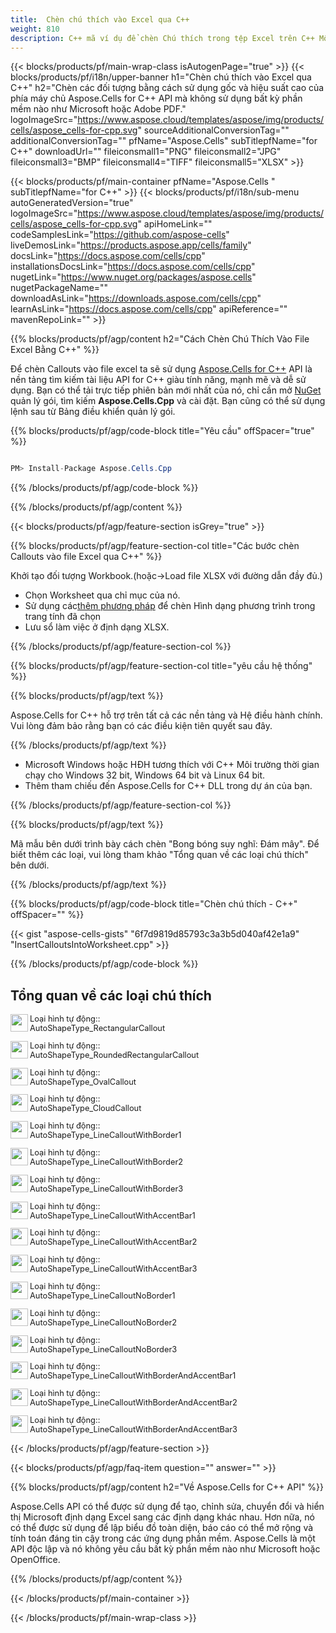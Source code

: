 ```yaml
---
title:  Chèn chú thích vào Excel qua C++
weight: 810
description: C++ mã ví dụ để chèn Chú thích trong tệp Excel trên C++ Môi trường thời gian chạy cho Windows 32 bit, Windows 64 bit và Linux 64 bit.
---
```

{{< blocks/products/pf/main-wrap-class isAutogenPage="true" >}}
{{< blocks/products/pf/i18n/upper-banner h1="Chèn chú thích vào Excel qua C++" h2="Chèn các đối tượng bằng cách sử dụng gốc và hiệu suất cao của phía máy chủ Aspose.Cells for C++ API mà không sử dụng bất kỳ phần mềm nào như Microsoft hoặc Adobe PDF." logoImageSrc="https://www.aspose.cloud/templates/aspose/img/products/cells/aspose_cells-for-cpp.svg" sourceAdditionalConversionTag="" additionalConversionTag="" pfName="Aspose.Cells" subTitlepfName="for C++" downloadUrl="" fileiconsmall1="PNG" fileiconsmall2="JPG" fileiconsmall3="BMP" fileiconsmall4="TIFF" fileiconsmall5="XLSX" >}}

{{< blocks/products/pf/main-container pfName="Aspose.Cells " subTitlepfName="for C++" >}}
{{< blocks/products/pf/i18n/sub-menu autoGeneratedVersion="true" logoImageSrc="https://www.aspose.cloud/templates/aspose/img/products/cells/aspose_cells-for-cpp.svg" apiHomeLink="" codeSamplesLink="https://github.com/aspose-cells" liveDemosLink="https://products.aspose.app/cells/family" docsLink="https://docs.aspose.com/cells/cpp" installationsDocsLink="https://docs.aspose.com/cells/cpp" nugetLink="https://www.nuget.org/packages/aspose.cells" nugetPackageName="" downloadAsLink="https://downloads.aspose.com/cells/cpp" learnAsLink="https://docs.aspose.com/cells/cpp" apiReference="" mavenRepoLink="" >}}

{{% blocks/products/pf/agp/content h2="Cách Chèn Chú Thích Vào File Excel Bằng C++" %}}

 Để chèn Callouts vào file excel ta sẽ sử dụng
 [Aspose.Cells for C++](https://products.aspose.com/cells/cpp) 
API là nền tảng tìm kiếm tài liệu API for C++ giàu tính năng, mạnh mẽ và dễ sử dụng. Bạn có thể tải trực tiếp phiên bản mới nhất của nó, chỉ cần mở
 [NuGet](https://www.nuget.org/packages/aspose.cells) 
 quản lý gói, tìm kiếm
 **Aspose.Cells.Cpp** 
 và cài đặt. Bạn cũng có thể sử dụng lệnh sau từ Bảng điều khiển quản lý gói.

{{% blocks/products/pf/agp/code-block title="Yêu cầu" offSpacer="true" %}}

```cs

PM> Install-Package Aspose.Cells.Cpp

```

{{% /blocks/products/pf/agp/code-block %}}

{{% /blocks/products/pf/agp/content %}}

{{< blocks/products/pf/agp/feature-section isGrey="true" >}}

{{% blocks/products/pf/agp/feature-section-col title="Các bước chèn Callouts vào file Excel qua C++" %}}

Khởi tạo đối tượng Workbook.(hoặc->Load file XLSX với đường dẫn đầy đủ.)
+ Chọn Worksheet qua chỉ mục của nó.
 + Sử dụng các[thêm phương pháp](https://reference.aspose.com/cells/cpp/class/aspose.cells.drawing.i_shape_collection#ab8156e8562724f9a597b7d2bc503cd4d) để chèn Hình dạng phương trình trong trang tính đã chọn
+ Lưu sổ làm việc ở định dạng XLSX.

{{% /blocks/products/pf/agp/feature-section-col %}}

{{% blocks/products/pf/agp/feature-section-col title="yêu cầu hệ thống" %}}

{{% blocks/products/pf/agp/text %}}

 Aspose.Cells for C++ hỗ trợ trên tất cả các nền tảng và Hệ điều hành chính. Vui lòng đảm bảo rằng bạn có các điều kiện tiên quyết sau đây.

{{% /blocks/products/pf/agp/text %}}

-  Microsoft Windows hoặc HĐH tương thích với C++ Môi trường thời gian chạy cho Windows 32 bit, Windows 64 bit và Linux 64 bit.
-  Thêm tham chiếu đến Aspose.Cells for C++ DLL trong dự án của bạn.

{{% /blocks/products/pf/agp/feature-section-col %}}

{{% blocks/products/pf/agp/text %}}

Mã mẫu bên dưới trình bày cách chèn "Bong bóng suy nghĩ: Đám mây". Để biết thêm các loại, vui lòng tham khảo "Tổng quan về các loại chú thích" bên dưới.

{{% /blocks/products/pf/agp/text %}}

{{% blocks/products/pf/agp/code-block title="Chèn chú thích - C++" offSpacer="" %}}

{{< gist "aspose-cells-gists" "6f7d9819d85793c3a3b5d040af42e1a9" "InsertCalloutsIntoWorksheet.cpp" >}}

{{% /blocks/products/pf/agp/code-block %}}

<div class="container-fluid features-section bg-gray">
 <a class="anchor" id="features" name="features">
 </a>
 <div class="row">
  <div class="container">
   <h2 class="pr-ft">
Tổng quan về các loại chú thích
   </h2>
   <div class="col-lg-4">
    <img src="/cells/net/shapes/insert-callouts-to-excel/speech_bubble_rectangle.png" align="left" width="28" height="28">
    <p class="col-lg-10" style="font-size:0.8rem !important;">
 Loại hình tự động::<br>AutoShapeType_RectangularCallout
    </p>
   </div>
   <div class="col-lg-4">
    <img src="/cells/net/shapes/insert-callouts-to-excel/speech_bubble_rectangle_with_corners_rounded.png" align="left" width="28" height="28">
    <p class="col-lg-10" style="font-size:0.8rem !important;">
 Loại hình tự động::<br>AutoShapeType_RoundedRectangularCallout
    </p>
   </div>
   <div class="col-lg-4">
    <img src="/cells/net/shapes/insert-callouts-to-excel/speech_bubble_oval.png" align="left" width="28" height="28">
    <p class="col-lg-10" style="font-size:0.8rem !important;">
 Loại hình tự động::<br>AutoShapeType_OvalCallout
    </p>
   </div>
   <div class="col-lg-4">
    <img src="/cells/net/shapes/insert-callouts-to-excel/thought_bubble_cloud.png" align="left" width="28" height="28">
    <p class="col-lg-10" style="font-size:0.8rem !important;">
 Loại hình tự động::<br>AutoShapeType_CloudCallout
    </p>
   </div>
   <div class="col-lg-4">
    <img src="/cells/net/shapes/insert-callouts-to-excel/line.png" align="left" width="28" height="28">
    <p class="col-lg-10" style="font-size:0.8rem !important;">
 Loại hình tự động::<br>AutoShapeType_LineCalloutWithBorder1
    </p>
   </div>
   <div class="col-lg-4">
    <img src="/cells/net/shapes/insert-callouts-to-excel/bent_line.png" align="left" width="28" height="28">
    <p class="col-lg-10" style="font-size:0.8rem !important;">
 Loại hình tự động::<br>AutoShapeType_LineCalloutWithBorder2
    </p>
   </div>
   <div class="col-lg-4">
    <img src="/cells/net/shapes/insert-callouts-to-excel/double_bent_line.png" align="left" width="28" height="28">
    <p class="col-lg-10" style="font-size:0.8rem !important;">
 Loại hình tự động::<br>AutoShapeType_LineCalloutWithBorder3
    </p>
   </div>
   <div class="col-lg-4">
    <img src="/cells/net/shapes/insert-callouts-to-excel/line_with_accent_bar.png" align="left" width="28" height="28">
    <p class="col-lg-10" style="font-size:0.8rem !important;">
 Loại hình tự động::<br>AutoShapeType_LineCalloutWithAccentBar1
    </p>
   </div>
   <div class="col-lg-4">
    <img src="/cells/net/shapes/insert-callouts-to-excel/bent_line_with_accent_bar.png" align="left" width="28" height="28">
    <p class="col-lg-10" style="font-size:0.8rem !important;">
 Loại hình tự động::<br>AutoShapeType_LineCalloutWithAccentBar2
    </p>
   </div>
   <div class="col-lg-4">
    <img src="/cells/net/shapes/insert-callouts-to-excel/double_bent_line_with_accent_bar.png" align="left" width="28" height="28">
    <p class="col-lg-10" style="font-size:0.8rem !important;">
 Loại hình tự động::<br>AutoShapeType_LineCalloutWithAccentBar3
    </p>
   </div>
   <div class="col-lg-4">
    <img src="/cells/net/shapes/insert-callouts-to-excel/line_with_no_border.png" align="left" width="28" height="28">
    <p class="col-lg-10" style="font-size:0.8rem !important;">
 Loại hình tự động::<br>AutoShapeType_LineCalloutNoBorder1
    </p>
   </div>
   <div class="col-lg-4">
    <img src="/cells/net/shapes/insert-callouts-to-excel/bent_line_with_no_border.png" align="left" width="28" height="28">
    <p class="col-lg-10" style="font-size:0.8rem !important;">
 Loại hình tự động::<br>AutoShapeType_LineCalloutNoBorder2
    </p>
   </div>
   <div class="col-lg-4">
    <img src="/cells/net/shapes/insert-callouts-to-excel/double_bent_line_with_no_border.png" align="left" width="28" height="28">
    <p class="col-lg-10" style="font-size:0.8rem !important;">
 Loại hình tự động::<br>AutoShapeType_LineCalloutNoBorder3
    </p>
   </div>
   <div class="col-lg-4">
    <img src="/cells/net/shapes/insert-callouts-to-excel/line_with_border_and_accent_bar.png" align="left" width="28" height="28">
    <p class="col-lg-10" style="font-size:0.8rem !important;">
 Loại hình tự động::<br>AutoShapeType_LineCalloutWithBorderAndAccentBar1
    </p>
   </div>
   <div class="col-lg-4">
    <img src="/cells/net/shapes/insert-callouts-to-excel/bent_line_with_border_and_accent_bar.png" align="left" width="28" height="28">
    <p class="col-lg-10" style="font-size:0.8rem !important;">
 Loại hình tự động::<br>AutoShapeType_LineCalloutWithBorderAndAccentBar2
    </p>
   </div>
   <div class="col-lg-4">
    <img src="/cells/net/shapes/insert-callouts-to-excel/double_bent_line_with_border_and_accent_bar.png" align="left" width="28" height="28">
    <p class="col-lg-10" style="font-size:0.8rem !important;">
 Loại hình tự động::<br>AutoShapeType_LineCalloutWithBorderAndAccentBar3
    </p>
   </div>
  </div>
 </div>
</div>

{{< /blocks/products/pf/agp/feature-section >}}

{{< blocks/products/pf/agp/faq-item question="" answer="" >}}


{{% blocks/products/pf/agp/content h2="Về Aspose.Cells for C++ API" %}}

 Aspose.Cells API có thể được sử dụng để tạo, chỉnh sửa, chuyển đổi và hiển thị Microsoft định dạng Excel sang các định dạng khác nhau. Hơn nữa, nó có thể được sử dụng để lập biểu đồ toàn diện, báo cáo có thể mở rộng và tính toán đáng tin cậy trong các ứng dụng phần mềm. Aspose.Cells là một API độc lập và nó không yêu cầu bất kỳ phần mềm nào như Microsoft hoặc OpenOffice.

{{% /blocks/products/pf/agp/content %}}


{{< /blocks/products/pf/main-container >}}
    
{{< /blocks/products/pf/main-wrap-class >}}
